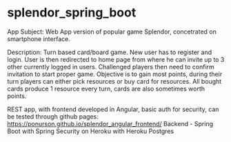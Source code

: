 # splendor_spring_boot
App Subject: Web App version of popular game Splendor, concetrated on smartphone interface.

Description: Turn based card/board game. New user has to register and login. User is then redirected to home page from where he can invite up to 3 other currently logged in users. Challenged players then need to confirm invitation to start proper game. Objective is to gain most points, during their turn players can either pick resources or buy card for resources. All bought cards produce 1 resource every turn, cards are also sometimes worth points.

REST app, with frontend developed in Angular, basic auth for security, can be tested through github pages: https://ponurson.github.io/splendor_angular_frontend/ Backend - Spring Boot with Spring Security on Heroku with Heroku Postgres

